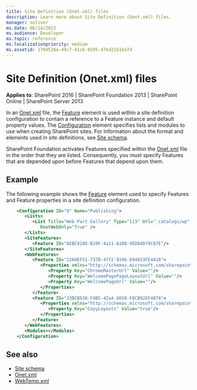 ```yaml
---
title: Site Definition (Onet.xml) files
description: Learn more about Site Definition (Onet.xml) files.
manager: soliver
ms.date: 06/14/2022
ms.audience: Developer
ms.topic: reference
ms.localizationpriority: medium
ms.assetid: 170d526a-49c7-41c6-9295-47bd21b1ba7d
---
```


# Site Definition (Onet.xml) files

**Applies to**: SharePoint 2016 | SharePoint Foundation 2013 | SharePoint Online | SharePoint Server 2013

In an
[Onet.xml](https://msdn.microsoft.com/library/b99d6657-d9ae-4135-a43c-c58cdfcdc6c1(Office.15).aspx) file, the [Feature](feature-element-site.md) element is used within a site definition configuration to contain a reference to a Feature instance and default property values. The [Configuration](configuration-element-site.md) element specifies lists and modules to use when creating SharePoint sites. For information about the format and elements used in site definitions, see [Site schema](site-schema.md).

SharePoint Foundation activates Features specified within the [Onet.xml](https://msdn.microsoft.com/library/b99d6657-d9ae-4135-a43c-c58cdfcdc6c1(Office.15).aspx) file in the order that they are listed. Consequently, you must specify Features that are depended upon before Features that depend upon them.

## Example

The following example shows the [Feature](feature-element-site.md) element used to specify Features and Feature properties in a site definition configuration.

```XML
    <Configuration ID="0" Name="Publishing">
       <Lists>
          <List Title="Web Part Gallery" Type="113" Url="_catalogs/wp"
             RootWebOnly="True" />
       </Lists>
       <SiteFeatures>
          <Feature ID="AEBC918D-B20F-4a11-A1DB-9ED84D79C87E"/>
       </SiteFeatures>
       <WebFeatures>
          <Feature ID="22A9EF51-737B-4ff2-9346-694633FE4416">
             <Properties xmlns="http://schemas.microsoft.com/sharepoint/">
                <Property Key="ChromeMasterUrl" Value=""/>
                <Property Key="WelcomePagePageLayoutUrl" Value=""/>
                <Property Key="WelcomePageUrl" Value=""/>
             </Properties>
          </Feature>
          <Feature ID="23BCB938-F4B5-42a4-8050-F8CB92EF4078">
             <Properties xmlns="http://schemas.microsoft.com/sharepoint/">
                <Property Key="CopyLayouts" Value="true"/>
             </Properties>
          </Feature>
       </WebFeatures>
       <Modules></Modules>
    </Configuration>
```

## See also

- [Site schema](site-schema.md)
- [Onet.xml](https://msdn.microsoft.com/library/b99d6657-d9ae-4135-a43c-c58cdfcdc6c1(Office.15).aspx)
- [WebTemp.xml](https://msdn.microsoft.com/library/199bbb65-d12f-475d-b157-31a1bffe84c8(Office.15).aspx)
